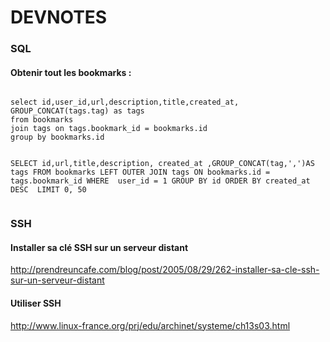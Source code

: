 DEVNOTES
========

### SQL

#### Obtenir tout les bookmarks : 

<pre><code>
select id,user_id,url,description,title,created_at,
GROUP_CONCAT(tags.tag) as tags
from bookmarks 
join tags on tags.bookmark_id = bookmarks.id 
group by bookmarks.id
</code></pre>

<pre><code>
SELECT id,url,title,description, created_at ,GROUP_CONCAT(tag,',')AS tags FROM bookmarks LEFT OUTER JOIN tags ON bookmarks.id = tags.bookmark_id WHERE  user_id = 1 GROUP BY id ORDER BY created_at DESC  LIMIT 0, 50 

</code></pre>

### SSH

#### Installer sa clé SSH sur un serveur distant

http://prendreuncafe.com/blog/post/2005/08/29/262-installer-sa-cle-ssh-sur-un-serveur-distant

#### Utiliser SSH

http://www.linux-france.org/prj/edu/archinet/systeme/ch13s03.html